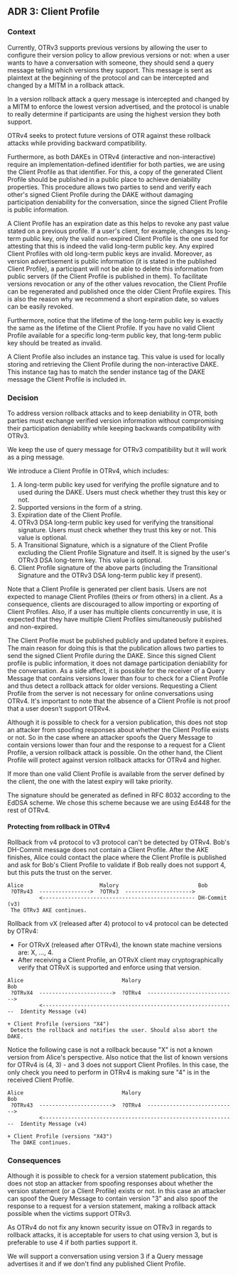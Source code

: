 ## ADR 3: Client Profile

### Context

Currently, OTRv3 supports previous versions by allowing the user to configure
their version policy to allow previous versions or not: when a user wants to
have a conversation with someone, they should send a query message telling
which versions they support. This message is sent as plaintext at the beginning
of the protocol and can be intercepted and changed by a MITM in a rollback
attack.

In a version rollback attack a query message is intercepted and changed by
a MITM to enforce the lowest version advertised, and the protocol is unable to
really determine if participants are using the highest version they both
support.

OTRv4 seeks to protect future versions of OTR against these rollback attacks
while providing backward compatibility.

Furthermore, as both DAKEs in OTRv4 (interactive and non-interactive) require
an implementation-defined identifier for both parties, we are using the Client
Profile as that identifier. For this, a copy of the generated Client Profile
should be published in a public place to achieve deniability properties. This
procedure allows two parties to send and verify each other's signed Client
Profile during the DAKE without damaging participation deniability for the
conversation, since the signed Client Profile is public information.

A Client Profile has an expiration date as this helps to revoke any past value
stated on a previous profile. If a user's client, for example, changes its
long-term public key, only the valid non-expired Client Profile is the one used
for attesting that this is indeed the valid long-term public key. Any expired
Client Profiles with old long-term public keys are invalid. Moreover, as
version advertisement is public information (it is stated in the published
Client Profile), a participant will not be able to delete this information from
public servers (if the Client Profile is published in them). To facilitate
versions revocation or any of the other values revocation, the Client Profile
can be regenerated and published once the older Client Profile expires. This is
also the reason why we recommend a short expiration date, so values can be
easily revoked.

Furthermore, notice that the lifetime of the long-term public key is exactly the
same as the lifetime of the Client Profile. If you have no valid Client Profile
available for a specific long-term public key, that long-term public key should
be treated as invalid.

A Client Profile also includes an instance tag. This value is used for locally
storing and retrieving the Client Profile during the non-interactive DAKE. This
instance tag has to match the sender instance tag of the DAKE message the Client
Profile is included in.

### Decision

To address version rollback attacks and to keep deniability in OTR, both parties
must exchange verified version information without compromising their
participation deniability while keeping backwards compatibility with OTRv3.

We keep the use of query message for OTRv3 compatibility but it will work as a
ping message.

We introduce a Client Profile in OTRv4, which includes:

1. A long-term public key used for verifying the profile signature and to used
   during the DAKE. Users must check whether they trust this key or not.
2. Supported versions in the form of a string.
3. Expiration date of the Client Profile.
4. OTRv3 DSA long-term public key used for verifying the transitional signature.
   Users must check whether they trust this key or not. This value is optional.
5. A Transitional Signature, which is a signature of the Client Profile
   excluding the Client Profile Signature and itself. It is signed by the
   user's OTRv3 DSA long-term key. This value is optional.
6. Client Profile signature of the above parts (including the Transitional
   Signature and the OTRv3 DSA long-term public key if present).

Note that a Client Profile is generated per client basis. Users are
not expected to manage Client Profiles (theirs or from others) in a client. As a
consequence, clients are discouraged to allow importing or exporting of Client
Profiles. Also, if a user has multiple clients concurrently in use, it is
expected that they have multiple Client Profiles simultaneously published and
non-expired.

The Client Profile must be published publicly and updated before it expires. The
main reason for doing this is that the publication allows two parties to send
the signed Client Profile during the DAKE. Since this signed Client profile is
public information, it does not damage participation deniability for the
conversation. As a side affect, it is possible for the receiver of a Query
Message that contains versions lower than four to check for a Client Profile
and thus detect a rollback attack for older versions. Requesting a Client
Profile from the server is not necessary for online conversations using OTRv4.
It's important to note that the absence of a Client Profile is not proof that a
user doesn't support OTRv4.

Although it is possible to check for a version publication, this does not stop
an attacker from spoofing responses about whether the Client Profile exists or
not. So in the case where an attacker spoofs the Query Message to contain
versions lower than four and the response to a request for a Client Profile, a
version rollback attack is possible. On the other hand, the Client Profile will
protect against version rollback attacks for OTRv4 and higher.

If more than one valid Client Profile is available from the server defined by
the client, the one with the latest expiry will take priority.

The signature should be generated as defined in RFC 8032 according to the
EdDSA scheme. We chose this scheme because we are using Ed448 for the rest of
OTRv4.

#### Protecting from rollback in OTRv4

Rollback from v4 protocol to v3 protocol can't be detected by OTRv4. Bob's
DH-Commit message does not contain a Client Profile. After the AKE finishes,
Alice could contact the place where the Client Profile is published and ask for
Bob's Client Profile to validate if Bob really does not support 4, but this puts
the trust on the server.

```
Alice                        Malory                         Bob
 ?OTRv43  ---------------->  ?OTRv3  --------------------->
          <------------------------------------------------ DH-Commit (v3)
 The OTRv3 AKE continues.
```

Rollback from vX (released after 4) protocol to v4 protocol can be
detected by OTRv4:

- For OTRvX (released after OTRv4), the known state machine versions are:
  X, ..., 4.
- After receiving a Client Profile, an OTRvX client may cryptographically
  verify that OTRvX is supported and enforce using that version.

```
Alice                               Malory                                Bob
 ?OTRvX4  ----------------------->  ?OTRv4  ---------------------------->
          <-------------------------------------------------------------  Identity Message (v4)
                                                                          + Client Profile (versions "X4")
 Detects the rollback and notifies the user. Should also abort the DAKE.
```

Notice the following case is not a rollback because "X" is not a known version
from Alice's perspective. Also notice that the list of known versions for OTRv4
is (4, 3) - and 3 does not support Client Profiles. In this case, the only check
you need to perform in OTRv4 is making sure "4" is in the received Client
Profile.

```
Alice                               Malory                                Bob
 ?OTRv43  ----------------------->  ?OTRv4  ---------------------------->
          <-------------------------------------------------------------  Identity Message (v4)
                                                                          + Client Profile (versions "X43")
 The DAKE continues.
```

### Consequences

Although it is possible to check for a version statement publication, this does
not stop an attacker from spoofing responses about whether the version statement
(or a Client Profile) exists or not. In this case an attacker can spoof the
Query Message to contain version "3" and also spoof the response to a request
for a version statement, making a rollback attack possible when the victims
support OTRv3.

As OTRv4 do not fix any known security issue on OTRv3 in regards to rollback
attacks, it is acceptable for users to chat using version 3, but is preferable
to use 4 if both parties support it.

We will support a conversation using version 3 if a Query message advertises it
and if we don't find any published Client Profile.
